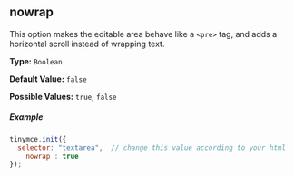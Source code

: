 ## nowrap

This option makes the editable area behave like a `<pre>` tag, and adds a horizontal scroll instead of wrapping text.

**Type:** `Boolean`

**Default Value:** `false`

**Possible Values:** `true`, `false`

##### Example

```js
tinymce.init({
  selector: "textarea",  // change this value according to your html
	nowrap : true
});
```

